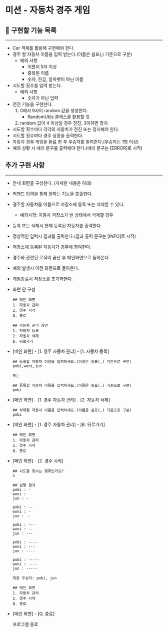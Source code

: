 # 미션 - 자동차 경주 게임

## 🚀 구현할 기능 목록
___
- Car 객체를 활용해 구현해야 한다.
- 경주 할 자동차 이름을 입력 받는다.(이름은 쉼표(,) 기준으로 구분)
  - 예외 사항
    - 이름이 5자 이상
    - 중복된 이름
    - 숫자, 한글, 알파벳이 아닌 이름
- 시도할 횟수를 입력 받는다.
  - 예외 사항
    - 숫자가 아닌 입력
- 전진 기능을 구현한다.
  1. 0에서 9사이 random 값을 생성한다.
     - RandomUtils 클래스를 활용할 것
  2. random 값이 4 이상일 경우 전진, 3이하면 정지
- 시도할 횟수마다 각각의 자동차가 전진 또는 정지해야 한다.
- 시도할 횟수마다 경주 상황을 출력한다.
- 자동차 경주 게임을 완료 한 후 우승자를 알려준다.(우승자는 1명 이상)
- 예외 상황 시 에러 문구를 출력해야 한다.(에러 문구는 [ERROR]로 시작)


## 추가 구현 사항
___
- 안내 화면을 구성한다. (자세한 내용은 아래)
- 커멘드 입력을 통해 원하는 기능을 호출한다.
- 경주할 자동차를 이름으로 저장소에 등록 또는 삭제할 수 있다.
  - 예외사항: 자동차 저장소가 빈 상태에서 삭제할 경우
- 등록 또는 삭제시 현재 등록된 자동차를 출력한다.
- 정상적인 입력시 결과를 출력한다.(결과 출력 문구는 [INFO]로 시작)
- 저장소에 등록된 자동차가 경주에 참여한다.
- 경주와 관련된 로직이 끝난 후 메인화면으로 돌아온다.
- 예외 발생시 이전 화면으로 돌아온다.
- 게임종료시 저장소를 초기화한다.

- 화면 단 구성
  ```
  ## 메인 화면
  1. 자동차 관리
  2. 경주 시작
  Q. 종료
  ```
  ```
  ## 자동차 관리 화면
  1. 자동차 등록
  2. 자동차 삭제
  B. 뒤로가기
  ```
    
- [메인 화면] - [1. 경주 자동차 관리] - [1. 자동차 등록]
  ```
  ## 등록할 자동차 이름을 입력하세요.(이름은 쉼표(,) 기준으로 구분)
  pobi,woni,jun
  
  또는
  
  ## 등록할 자동차 이름을 입력하세요.(이름은 쉼표(,) 기준으로 구분)
  pobi
  ```
- [메인 화면] - [1. 경주 자동차 관리] - [2. 자동차 삭제]
  ```
  ## 삭제할 자동차 이름을 입력하세요.(이름은 쉼표(,) 기준으로 구분)
  pobi
  ```
- [메인 화면] - [1. 경주 자동차 관리] - [B. 뒤로가기]
  ```
  ## 메인 화면
  1. 자동차 관리
  2. 경주 시작
  Q. 종료
  ```
- [메인 화면] - [2. 경주 시작]
  ```
  ## 시도할 횟수는 몇회인가요?
  5
  
  ## 실행 결과
  pobi : -
  woni :
  jun : -

  pobi : --
  woni : -
  jun : --

  pobi : ---
  woni : --
  jun : ---

  pobi : ----
  woni : ---
  jun : ----

  pobi : -----
  woni : ----
  jun : -----
  
  최종 우승자: pobi, jun
  
  ## 메인 화면
  1. 자동차 관리
  2. 경주 시작
  Q. 종료
  ```
  
- [메인 화면] - [Q. 종료]
  
  프로그램 종료


